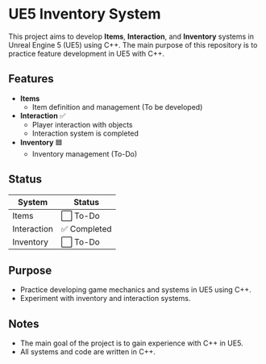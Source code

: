 # UE5 Inventory System

This project aims to develop **Items**, **Interaction**, and **Inventory** systems in Unreal Engine 5 (UE5) using C++. The main purpose of this repository is to practice feature development in UE5 with C++.

## Features

- **Items**
  - Item definition and management (To be developed)
- **Interaction** ✅
  - Player interaction with objects
  - Interaction system is completed
- **Inventory** 🟦
  - Inventory management (To-Do)

## Status

| System       | Status        |
|--------------|--------------|
| Items        | ⬜ To-Do      |
| Interaction  | ✅ Completed  |
| Inventory    | ⬜ To-Do      |

## Purpose

- Practice developing game mechanics and systems in UE5 using C++.
- Experiment with inventory and interaction systems.

## Notes

- The main goal of the project is to gain experience with C++ in UE5.
- All systems and code are written in C++.
